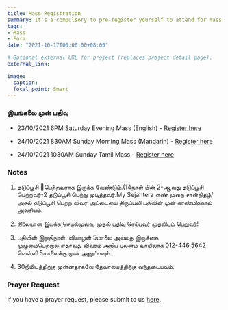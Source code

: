 ```yaml
---
title: Mass Registration
summary: It's a compulsory to pre-register yourself to attend for mass at church at the moment.
tags:
- Mass
- Form
date: "2021-10-17T00:00:00+08:00"

# Optional external URL for project (replaces project detail page).
external_link:

image:
  caption:
  focal_point: Smart
---
```

### இயங்கலை முன் பதிவு
- 23/10/2021 6PM Saturday Evening Mass (English) - [Register here](https://docs.google.com/forms/d/e/1FAIpQLSc6ASxGfFS7SkDkqvP1OrldBxXGYgJqIkq7XTsQlzSO6MBkcg/viewform?usp=sf_link)

- 24/10/2021 830AM Sunday Morning Mass (Mandarin) - [Register here](https://docs.google.com/forms/d/e/1FAIpQLSdBgD8NrsAJIalmIx7gvgIVZl-x-qfNuvum5JnndRwbE8Zfvw/viewform?usp=sf_link)

- 24/10/2021 1030AM Sunday Tamil Mass - [Register here](https://docs.google.com/forms/d/e/1FAIpQLScBFqIhEKIkcdT8RINdjP9e1Lg88Xs48qGCDSkDdGfwSC1XRA/viewform?usp=sf_link)


### Notes
1. தடுப்பூசி 💉பெற்றவராக இருக்க வேண்டும்.(14நாள் பின் 2-ஆவது தடுப்பூசி பெற்றவர்-2 தடுப்பூசி பெற்று முடித்தவர்.My Sejahtera எண் முறை சான்றிதழ்/அசல் தடுப்பூசி பெற்ற விவர அட்டையை திருப்பலி பதிவின் முன் காண்பித்தால் அவசியம்.
2. நிலையான இயக்க செயல்முறை, முதல் பதிவு செய்பவர் முதலிடம் பெறுவர்!
3. பதிவின் இறுதிநாள்: வியாழன் 5மாலை அல்லது இருக்கை முழுமைபெற்றால்.எதாவது விவரம் அறிய புலனம் வாயிலாக  [012-446 5642](https://wa.link/c01294) வெள்ளி  5மாலைக்கு  முன் அனுப்பவும்.

4. 30நிமிடத்திற்கு முன்னதாகவே தேவாலயத்திற்கு வந்தடையவும்.

### Prayer Request
If you have a prayer request, please submit to us [here](../prayer-request).
